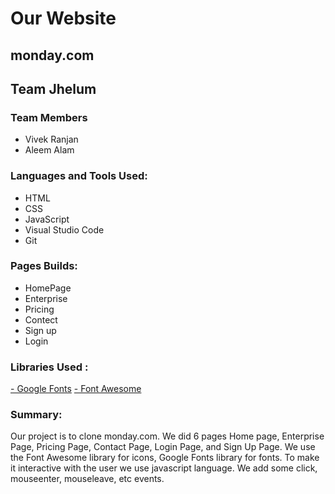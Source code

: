 # Our Website

## monday.com

## Team Jhelum

### Team Members

- Vivek Ranjan
- Aleem Alam

### Languages and Tools Used:

- HTML
- CSS
- JavaScript
- Visual Studio Code
- Git

### Pages Builds:

- HomePage
- Enterprise
- Pricing
- Contect
- Sign up
- Login

### Libraries Used :

<a href="https://fonts.google.com/">- Google Fonts</a>
<a href="https://fontawesome.com/">- Font Awesome</a>

### Summary:

Our project is to clone monday.com. We did 6 pages Home page, Enterprise Page, Pricing Page, Contact Page, Login Page, and Sign Up Page. We use the Font Awesome library for icons, Google Fonts library for fonts. To make it interactive with the user we use javascript language. We add some click, mouseenter, mouseleave, etc events.
